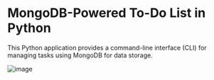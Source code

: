 # MongoDB-Powered To-Do List in Python
 This Python application provides a command-line interface (CLI) for managing tasks using MongoDB for data storage.

 ![image](https://github.com/AmirKhan024/CLI-To-Do-List-App-with-MongoDB-Integration/assets/163306591/1bb04152-eba3-4b08-9cbb-e9684b584639)

